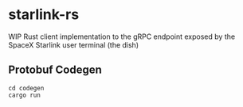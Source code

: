 # starlink-rs

WIP Rust client implementation to the gRPC endpoint exposed by the SpaceX Starlink user terminal (the dish)

## Protobuf Codegen

    cd codegen
    cargo run
